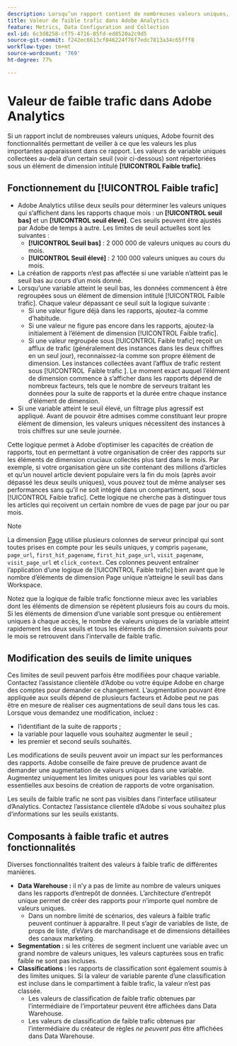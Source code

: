 ```yaml
---
description: Lorsqu’un rapport contient de nombreuses valeurs uniques, Adobe utilise l’élément de dimension Faible trafic pour améliorer les performances du rapport.
title: Valeur de faible trafic dans Adobe Analytics
feature: Metrics, Data Configuration and Collection
exl-id: 6c3d8258-cf75-4716-85fd-ed8520a2c9d5
source-git-commit: f242ec6613cf046224f76f7edc7813a34c65fff8
workflow-type: tm+mt
source-wordcount: '769'
ht-degree: 77%

---
```


# Valeur de faible trafic dans Adobe Analytics

Si un rapport inclut de nombreuses valeurs uniques, Adobe fournit des fonctionnalités permettant de veiller à ce que les valeurs les plus importantes apparaissent dans ce rapport. Les valeurs de variable uniques collectées au-delà d’un certain seuil (voir ci-dessous) sont répertoriées sous un élément de dimension intitulé **[!UICONTROL Faible trafic]**.

## Fonctionnement du [!UICONTROL Faible trafic]

* Adobe Analytics utilise deux seuils pour déterminer les valeurs uniques qui s’affichent dans les rapports chaque mois : un **[!UICONTROL seuil bas]** et un **[!UICONTROL seuil élevé]**. Ces seuils peuvent être ajustés par Adobe de temps à autre. Les limites de seuil actuelles sont les suivantes :
   * **[!UICONTROL Seuil bas]** : 2 000 000 de valeurs uniques au cours du mois.
   * **[!UICONTROL Seuil élevé]** : 2 100 000 valeurs uniques au cours du mois.
* La création de rapports n’est pas affectée si une variable n’atteint pas le seuil bas au cours d’un mois donné.
* Lorsqu’une variable atteint le seuil bas, les données commencent à être regroupées sous un élément de dimension intitulé [!UICONTROL Faible trafic]. Chaque valeur dépassant ce seuil suit la logique suivante :
   * Si une valeur figure déjà dans les rapports, ajoutez-la comme d’habitude.
   * Si une valeur ne figure pas encore dans les rapports, ajoutez-la initialement à l’élément de dimension [!UICONTROL Faible trafic].
   * Si une valeur regroupée sous [!UICONTROL Faible trafic] reçoit un afflux de trafic (généralement des instances dans les deux chiffres en un seul jour), reconnaissez-la comme son propre élément de dimension. Les instances collectées avant l’afflux de trafic restent sous [!UICONTROL &#x200B; Faible trafic &#x200B;]. Le moment exact auquel l’élément de dimension commence à s’afficher dans les rapports dépend de nombreux facteurs, tels que le nombre de serveurs traitant les données pour la suite de rapports et la durée entre chaque instance d’élément de dimension.
* Si une variable atteint le seuil élevé, un filtrage plus agressif est appliqué. Avant de pouvoir être admises comme constituant leur propre élément de dimension, les valeurs uniques nécessitent des instances à trois chiffres sur une seule journée.

Cette logique permet à Adobe d’optimiser les capacités de création de rapports, tout en permettant à votre organisation de créer des rapports sur les éléments de dimension cruciaux collectés plus tard dans le mois. Par exemple, si votre organisation gère un site contenant des millions d’articles et qu’un nouvel article devient populaire vers la fin du mois (après avoir dépassé les deux seuils uniques), vous pouvez tout de même analyser ses performances sans qu’il ne soit intégré dans un compartiment, sous [!UICONTROL Faible trafic]. Cette logique ne cherche pas à distinguer tous les articles qui reçoivent un certain nombre de vues de page par jour ou par mois.

>[!NOTE]
>La dimension [Page](../components/dimensions/page.md) utilise plusieurs colonnes de serveur principal qui sont toutes prises en compte pour les seuils uniques, y compris `pagename`, `page_url`, `first_hit_pagename`, `first_hit_page_url`, `visit_pagename`, `visit_page_url` et `click_context`. Ces colonnes peuvent entraîner l’application d’une logique de [!UICONTROL Faible trafic] bien avant que le nombre d’éléments de dimension Page unique n’atteigne le seuil bas dans Workspace.

Notez que la logique de faible trafic fonctionne mieux avec les variables dont les éléments de dimension se répètent plusieurs fois au cours du mois. Si les éléments de dimension d’une variable sont presque ou entièrement uniques à chaque accès, le nombre de valeurs uniques de la variable atteint rapidement les deux seuils et tous les éléments de dimension suivants pour le mois se retrouvent dans l’intervalle de faible trafic.

## Modification des seuils de limite uniques

Ces limites de seuil peuvent parfois être modifiées pour chaque variable. Contactez l’assistance clientèle d’Adobe ou votre équipe Adobe en charge des comptes pour demander ce changement. L’augmentation pouvant être appliquée aux seuils dépend de plusieurs facteurs et Adobe peut ne pas être en mesure de réaliser ces augmentations de seuil dans tous les cas. Lorsque vous demandez une modification, incluez :

* l’identifiant de la suite de rapports ;
* la variable pour laquelle vous souhaitez augmenter le seuil ;
* les premier et second seuils souhaités.

Les modifications de seuils peuvent avoir un impact sur les performances des rapports. Adobe conseille de faire preuve de prudence avant de demander une augmentation de valeurs uniques dans une variable. Augmentez uniquement les limites uniques pour les variables qui sont essentielles aux besoins de création de rapports de votre organisation.

Les seuils de faible trafic ne sont pas visibles dans l’interface utilisateur d’Analytics. Contactez l’assistance clientèle d’Adobe si vous souhaitez plus d’informations sur les seuils existants.

## Composants à faible trafic et autres fonctionnalités

Diverses fonctionnalités traitent des valeurs à faible trafic de différentes manières.

* **Data Warehouse :** il n’y a pas de limite au nombre de valeurs uniques dans les rapports d’entrepôt de données. L’architecture d’entrepôt unique permet de créer des rapports pour n’importe quel nombre de valeurs uniques.
   * Dans un nombre limité de scénarios, des valeurs à faible trafic peuvent continuer à apparaître. Il peut s’agir de variables de liste, de props de liste, d’eVars de marchandisage et de dimensions détaillées des canaux marketing.
* **Segmentation :** si les critères de segment incluent une variable avec un grand nombre de valeurs uniques, les valeurs capturées sous en trafic faible ne sont pas incluses.
* **Classifications :** les rapports de classification sont également soumis à des limites uniques. Si la valeur de variable parente d’une classification est incluse dans le compartiment à faible trafic, la valeur n’est pas classée.
   * Les valeurs de classification de faible trafic obtenues par lʼintermédiaire de lʼimportateur peuvent être affichées dans Data Warehouse. <!-- AN-115871 -->
   * Les valeurs de classification de faible trafic obtenues par lʼintermédiaire du créateur de règles *ne peuvent pas* être affichées dans Data Warehouse. <!-- AN-122872 -->
